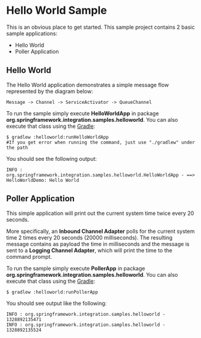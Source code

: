 Hello World Sample
==================

This is an obvious place to get started. This sample project contains 2 basic sample applications:

* Hello World
* Poller Application

## Hello World

The Hello World application demonstrates a simple message flow represented by the diagram below:

    Message -> Channel -> ServiceActivator -> QueueChannel 

To run the sample simply execute **HelloWorldApp** in package **org.springframework.integration.samples.helloworld**. 
You can also execute that class using the [Gradle](http://www.gradle.org):

    $ gradlew :helloworld:runHelloWorldApp
    #If you get error when running the command, just use "./gradlew" under the path

You should see the following output:

    INFO : org.springframework.integration.samples.helloworld.HelloWorldApp - ==> HelloWorldDemo: Hello World

## Poller Application

This simple application will print out the current system time twice every 20 seconds.

More specifically, an **Inbound Channel Adapter** polls for the current system time 2 times every 20 seconds (20000 milliseconds). The resulting message contains as payload the time in milliseconds and the message is sent to a **Logging Channel Adapter**, which will print the time to the command prompt.

To run the sample simply execute **PollerApp** in package **org.springframework.integration.samples.helloworld**. 
You can also execute that class using the [Gradle](http://www.gradle.org):

    $ gradlew :helloworld:runPollerApp

You should see output like the following:

    INFO : org.springframework.integration.samples.helloworld - 1328892135471
    INFO : org.springframework.integration.samples.helloworld - 1328892135524

